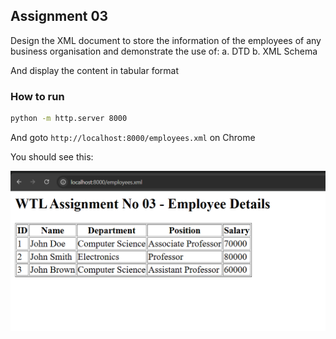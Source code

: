 ## Assignment 03

Design the XML document to store the information of the employees of any business organisation and demonstrate the use of:
a. DTD
b. XML Schema

And display the content in tabular format

### How to run

```bash
python -m http.server 8000
```

And goto `http://localhost:8000/employees.xml` on Chrome


You should see this:

![](output.png)